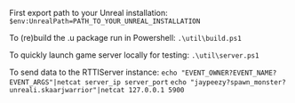 First export path to your Unreal installation:
`$env:UnrealPath=PATH_TO_YOUR_UNREAL_INSTALLATION`

To (re)build the .u package run in Powershell:
`.\util\build.ps1`

To quickly launch game server locally for testing:
`.\util\server.ps1`

To send data to the RTTIServer instance:
`echo "EVENT_OWNER?EVENT_NAME?EVENT_ARGS"|netcat server_ip server_port`
`echo "jaypeezy?spawn_monster?unreali.skaarjwarrior"|netcat 127.0.0.1 5900`
